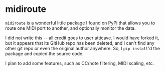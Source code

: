 # midiroute

`midiroute` is a wonderful little package I found on [PyPi](https://pypi.org/project/midiroute/) that allows you to route one MIDI port to another, and optionally monitor the data.

I did not write this -- all credit goes to user atticave. I would have forked it, but it appears that its GitHub repo has been deleted, and I can't find any other git repo or even the original author anywhere. So, I `pip install`'d the package and copied the source code.

I plan to add some features, such as CC/note filtering, MIDI scaling, etc.
